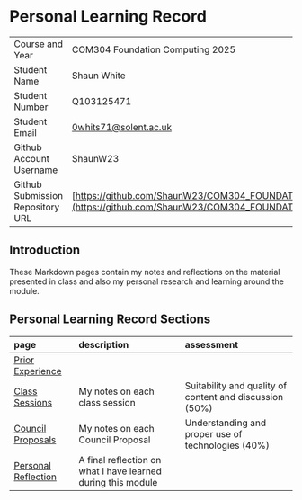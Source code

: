 # Personal Learning Record

|      |      |
|:---- |:---- |
| Course and Year | COM304 Foundation Computing 2025 | 
| Student Name |Shaun White |
| Student Number |Q103125471 |
| Student Email |0whits71@solent.ac.uk |
| Github Account Username |ShaunW23 |
| Github Submission Repository URL |[https://github.com/ShaunW23/COM304_FOUNDATION_1/edit/main/myPracticeCourseWork/personal_learning_record/personal_learning_record.md](https://github.com/ShaunW23/COM304_FOUNDATION_1) |

## Introduction

These Markdown pages contain my notes and reflections on the material presented in class and also my personal research and learning around the module.

## Personal Learning Record Sections

| page    | description | assessment |
|:--------|:------------|:-----------|
|[Prior Experience](../personal_learning_record/priorExperience.md) | |
|[Class Sessions](../personal_learning_record/sessions) | My notes on each class session | Suitability and quality of content and discussion (50%) |
|[Council Proposals](../personal_learning_record/proposals) | My notes on each Council Proposal | Understanding and proper use of technologies (40%) |
|[Personal Reflection](../personal_learning_record/personalReflection.md) |A final reflection on what I have learned during this module | |


